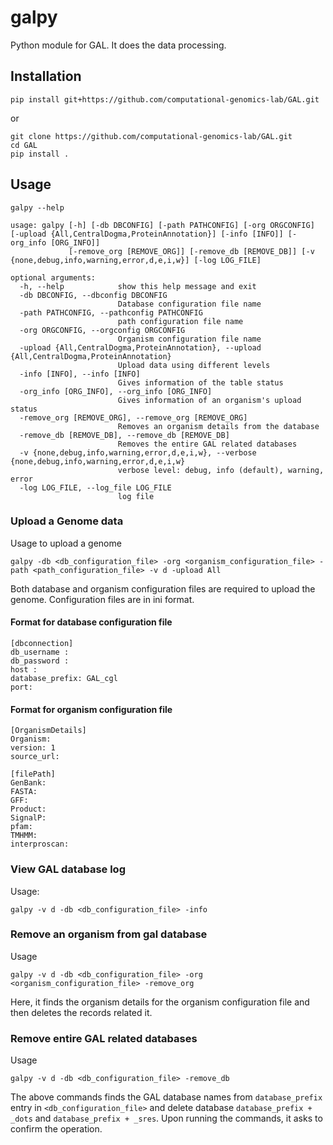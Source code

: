 # galpy
Python module for GAL. It does the data processing.
 
## Installation

```commandline
pip install git+https://github.com/computational-genomics-lab/GAL.git
```
or
```batch
git clone https://github.com/computational-genomics-lab/GAL.git
cd GAL
pip install .
```

## Usage
```batch
galpy --help

```

```batch
usage: galpy [-h] [-db DBCONFIG] [-path PATHCONFIG] [-org ORGCONFIG] [-upload {All,CentralDogma,ProteinAnnotation}] [-info [INFO]] [-org_info [ORG_INFO]]
             [-remove_org [REMOVE_ORG]] [-remove_db [REMOVE_DB]] [-v {none,debug,info,warning,error,d,e,i,w}] [-log LOG_FILE]

optional arguments:
  -h, --help            show this help message and exit
  -db DBCONFIG, --dbconfig DBCONFIG
                        Database configuration file name
  -path PATHCONFIG, --pathconfig PATHCONFIG
                        path configuration file name
  -org ORGCONFIG, --orgconfig ORGCONFIG
                        Organism configuration file name
  -upload {All,CentralDogma,ProteinAnnotation}, --upload {All,CentralDogma,ProteinAnnotation}
                        Upload data using different levels
  -info [INFO], --info [INFO]
                        Gives information of the table status
  -org_info [ORG_INFO], --org_info [ORG_INFO]
                        Gives information of an organism's upload status
  -remove_org [REMOVE_ORG], --remove_org [REMOVE_ORG]
                        Removes an organism details from the database
  -remove_db [REMOVE_DB], --remove_db [REMOVE_DB]
                        Removes the entire GAL related databases
  -v {none,debug,info,warning,error,d,e,i,w}, --verbose {none,debug,info,warning,error,d,e,i,w}
                        verbose level: debug, info (default), warning, error
  -log LOG_FILE, --log_file LOG_FILE
                        log file

```

### Upload a Genome data
Usage to upload a genome
```commandline
galpy -db <db_configuration_file> -org <organism_configuration_file> -path <path_configuration_file> -v d -upload All
```
Both database and organism configuration files are required to upload the genome. Configuration files are in ini format. 

#### Format for database configuration file

```commandline
[dbconnection]
db_username : 
db_password :
host : 
database_prefix: GAL_cgl
port:
```
#### Format for organism configuration file

```commandline
[OrganismDetails]
Organism:
version: 1
source_url:

[filePath]
GenBank:
FASTA:
GFF:
Product:
SignalP:
pfam:
TMHMM:
interproscan:
```

### View GAL database log
Usage:
```commandline
galpy -v d -db <db_configuration_file> -info
```

### Remove an organism from gal database
Usage
```commandline
galpy -v d -db <db_configuration_file> -org <organism_configuration_file> -remove_org
```
Here, it finds the organism details for the organism configuration file and then deletes the records related it.

### Remove entire GAL related databases
Usage
```commandline
galpy -v d -db <db_configuration_file> -remove_db
```
The above commands finds the GAL database names from `database_prefix` entry in `<db_configuration_file>` and delete database `database_prefix + _dots` and `database_prefix + _sres`.
Upon running the commands, it asks to confirm the operation. 
